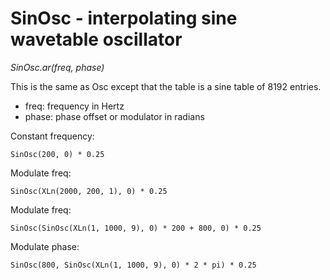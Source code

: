 # SinOsc - interpolating sine wavetable oscillator

_SinOsc.ar(freq, phase)_

This is the same as Osc except that the table is a sine table of 8192 entries.

- freq: frequency in Hertz
- phase: phase offset or modulator in radians

Constant frequency:

	SinOsc(200, 0) * 0.25

Modulate freq:

	SinOsc(XLn(2000, 200, 1), 0) * 0.25

Modulate freq:

	SinOsc(SinOsc(XLn(1, 1000, 9), 0) * 200 + 800, 0) * 0.25

Modulate phase:

	SinOsc(800, SinOsc(XLn(1, 1000, 9), 0) * 2 * pi) * 0.25

